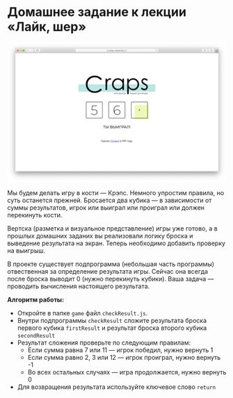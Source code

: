 # Домашнее задание к лекции «Лайк, шер»

![win](../assets/win.png)

Мы будем делать игру в кости — Крэпс. Немного упростим правила, но суть останется прежней. Бросается два кубика — в зависимости от суммы результатов, игрок или выиграл или проиграл или должен перекинуть кости.

Вертска (разметка и визуальное представление) игры уже готово, а в прошлых домашних заданих вы реализовали логику броска и выведение результата на экран. Теперь необходимо добавить проверку на выигрыш.

В проекте существует подпрограмма (небольшая часть программы) отвественная за определение результата игры. Сейчас она всегда после броска выводит 0 (нужно перекинуть кубики). Ваша задача — проводить вычисления настоящего результата.

**Алгоритм работы:**
+ Откройте в папке `game` файл `checkResult.js`.
+ Внутри подпрограммы `checkResult` сложите результата броска первого кубика `firstResult` и результат броска второго кубика `secondResult`
+ Результат сложения проверьте по следующим правилам:
  + Если сумма равна 7 или 11 — игрок победил, нужно вернуть 1
  + Если сумма равно 2, 3 или 12 — игрок проиграл, нужно вернуть -1
  + Во всех остальных случаях — игра продолжается, нужно вернуть 0
+ Для возвращения результата используйте ключевое слово `return`
